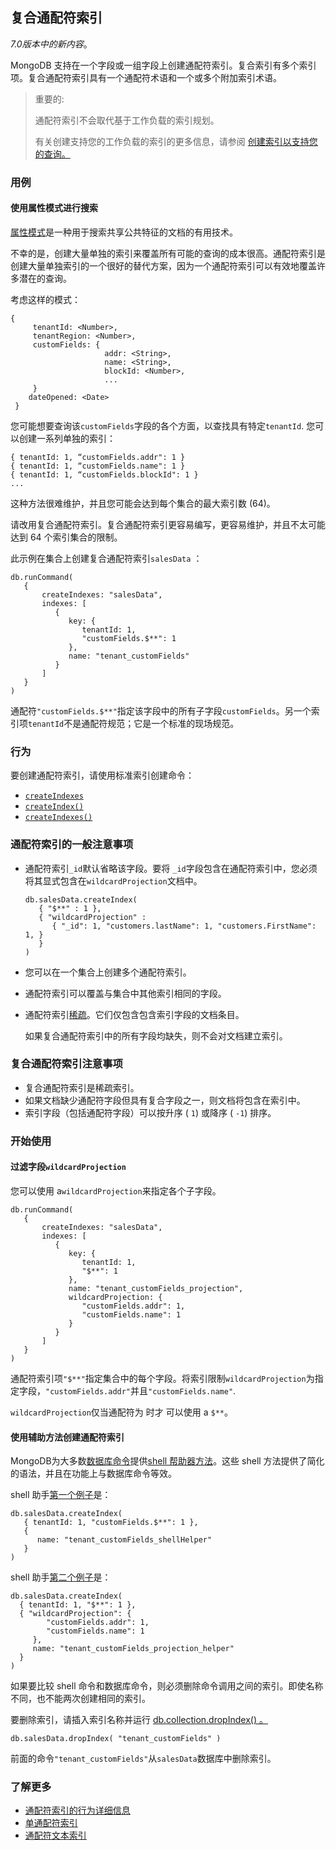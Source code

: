 ## 复合通配符索引

*7.0版本中的新内容*。

MongoDB 支持在一个字段或一组字段上创建通配符索引。复合索引有多个索引项。复合通配符索引具有一个通配符术语和一个或多个附加索引术语。

> 重要的:
>
> 通配符索引不会取代基于工作负载的索引规划。
>
> 有关创建支持您的工作负载的索引的更多信息，请参阅 [创建索引以支持您的查询。](https://www.mongodb.com/docs/v7.0/tutorial/create-indexes-to-support-queries/#std-label-create-indexes-to-support-queries)

### 用例

#### 使用属性模式进行搜索

[属性模式](https://www.mongodb.com/blog/post/building-with-patterns-the-attribute-pattern)是一种用于搜索共享公共特征的文档的有用技术。

不幸的是，创建大量单独的索引来覆盖所有可能的查询的成本很高。通配符索引是创建大量单独索引的一个很好的替代方案，因为一个通配符索引可以有效地覆盖许多潜在的查询。

考虑这样的模式：

```
{
     tenantId: <Number>,
     tenantRegion: <Number>,
     customFields: {
                     addr: <String>,
                     name: <String>,
                     blockId: <Number>,
                     ...
     }
    dateOpened: <Date>
 }
```

您可能想要查询该`customFields`字段的各个方面，以查找具有特定`tenantId`. 您可以创建一系列单独的索引：

```
{ tenantId: 1, “customFields.addr": 1 }
{ tenantId: 1, “customFields.name": 1 }
{ tenantId: 1, “customFields.blockId": 1 }
...
```

这种方法很难维护，并且您可能会达到每个集合的最大索引数 (64)。

请改用复合通配符索引。复合通配符索引更容易编写，更容易维护，并且不太可能达到 64 个索引集合的限制。

此示例在集合上创建复合通配符索引`salesData` ：

```
db.runCommand(
   {
       createIndexes: "salesData",
       indexes: [
          {
             key: {
                tenantId: 1,
                "customFields.$**": 1
             },
             name: "tenant_customFields"
          }
       ]
   }
)
```

通配符`"customFields.$**"`指定该字段中的所有子字段`customFields`。另一个索引项`tenantId`不是通配符规范；它是一个标准的现场规范。

### 行为

要创建通配符索引，请使用标准索引创建命令：

- [`createIndexes`](https://www.mongodb.com/docs/v7.0/reference/command/createIndexes/#mongodb-dbcommand-dbcmd.createIndexes)
- [`createIndex()`](https://www.mongodb.com/docs/v7.0/reference/method/db.collection.createIndex/#mongodb-method-db.collection.createIndex)
- [`createIndexes()`](https://www.mongodb.com/docs/v7.0/reference/method/db.collection.createIndexes/#mongodb-method-db.collection.createIndexes)

### 通配符索引的一般注意事项

* 通配符索引`_id`默认省略该字段。要将 `_id`字段包含在通配符索引中，您必须将其显式包含在`wildcardProjection`文档中。

  ```
  db.salesData.createIndex(
     { "$**" : 1 },
     { "wildcardProjection" :
        { "_id": 1, "customers.lastName": 1, "customers.FirstName": 1, }
     }
  )
  ```

* 您可以在一个集合上创建多个通配符索引。

* 通配符索引可以覆盖与集合中其他索引相同的字段。

* 通配符索引[稀疏](https://www.mongodb.com/docs/v7.0/core/index-sparse/#std-label-index-type-sparse)。它们仅包含包含索引字段的文档条目。

  如果复合通配符索引中的所有字段均缺失，则不会对文档建立索引。

### 复合通配符索引注意事项

- 复合通配符索引是稀疏索引。
- 如果文档缺少通配符字段但具有复合字段之一，则文档将包含在索引中。
- 索引字段（包括通配符字段）可以按升序 ( `1`) 或降序 ( `-1`) 排序。

### 开始使用

#### 过滤字段`wildcardProjection`

您可以使用 a`wildcardProjection`来指定各个子字段。

```
db.runCommand(
   {
       createIndexes: "salesData",
       indexes: [
          {
             key: {
                tenantId: 1,
                "$**": 1
             },
             name: "tenant_customFields_projection",
             wildcardProjection: {
                "customFields.addr": 1,
                "customFields.name": 1
             }
          }
       ]
   }
)
```

通配符索引项`"$**"`指定集合中的每个字段。将索引限制`wildcardProjection`为指定字段，`"customFields.addr"`并且`"customFields.name"`.

`wildcardProjection`仅当通配符为 时才 可以使用 a `$**`。

#### 使用辅助方法创建通配符索引

MongoDB为大多数[数据库命令](https://www.mongodb.com/docs/v7.0/reference/command/#std-label-database-commands)提供[shell 帮助器方法](https://www.mongodb.com/docs/v7.0/reference/method/#std-label-js-administrative-methods)。这些 shell 方法提供了简化的语法，并且在功能上与数据库命令等效。

shell 助手[第一个例子](https://www.mongodb.com/docs/v7.0/core/indexes/index-types/index-wildcard/index-wildcard-compound/#std-label-wc-ex-first)是：

```
db.salesData.createIndex(
   { tenantId: 1, "customFields.$**": 1 },
   {
      name: "tenant_customFields_shellHelper"
   }
)
```

shell 助手[第二个例子](https://www.mongodb.com/docs/v7.0/core/indexes/index-types/index-wildcard/index-wildcard-compound/#std-label-wc-ex-second)是：

```
db.salesData.createIndex(
  { tenantId: 1, "$**": 1 },
  { "wildcardProjection": {
        "customFields.addr": 1,
        "customFields.name": 1
     },
     name: "tenant_customFields_projection_helper"
  }
)
```

如果要比较 shell 命令和数据库命令，则必须删除命令调用之间的索引。即使名称不同，也不能两次创建相同的索引。

要删除索引，请插入索引名称并运行 [db.collection.dropIndex() 。](https://www.mongodb.com/docs/v7.0/reference/method/db.collection.dropIndex/#std-label-collection-drop-index)

```
db.salesData.dropIndex( "tenant_customFields" )
```

前面的命令`"tenant_customFields"`从`salesData`数据库中删除索引。

### 了解更多

- [通配符索引的行为详细信息](https://www.mongodb.com/docs/v7.0/core/indexes/index-types/index-wildcard/#std-label-wildcard-index-details)
- [单通配符索引](https://www.mongodb.com/docs/v7.0/core/indexes/index-types/index-wildcard/create-wildcard-index-single-field/#std-label-wildcard-index-single)
- [通配符文本索引](https://www.mongodb.com/docs/v7.0/core/indexes/index-types/index-text/create-wildcard-text-index/#std-label-create-wildcard-text-index)